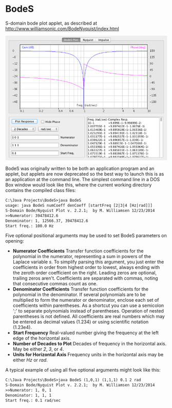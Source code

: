 # BodeS
S-domain bode plot applet, as described at http://www.williamsonic.com/BodeNyquist/index.html

![Screen Capture](BodeS1.png "BodeS")

BodeS was originally written to be both an application program and an applet, but applets are now deprecated so the best way to launch this is as an application at the command line.  The simplest command line in a DOS Box window would look like this, where the current working directory contains the compiled class files:

```
C:\Java Projects\BodeS>java BodeS
usage: java BodeS numCoeff denCoeff [startFreq [2|3|4 [Hz|rad]]]
S-Domain Bode/Nyquist Plot v. 2.2.1;  by M. Williamsen 12/23/2014
>>Numerator: 39478412.6
Denominator: 1, 12566.37, 39478412.6
Start freq.: 100.0 Hz
```
Five optional positional arguments may be used to set BodeS parameters on opening:

* **Numerator Coefficients**  Transfer function coefficients for the polynomial in the numerator, representing a sum in powers of the Laplace variable _s_. To simplify parsing this argument, you just enter the coefficients in order from highest order to lowest, always ending with the zeroth order coefficient on the right. Leading zeros are optional, trailing zeros aren't. Coefficients are separated with commas, noting that consecutive commas count as one.
* **Denominator Coefficients**  Transfer function coefficients for the polynomial in the denominator. If several polynomials are to be multiplied to form the numerator or denominator, enclose each set of coefficients within parentheses. As a shortcut you can use a semicolon ';' to separate polynomials instead of parentheses. Operation of nested parentheses is not defined. All coefficients are real numbers which may be entered as decimal values (1.234) or using scientific notation (1.23e4).
* **Start Frequency**  Real-valued number giving the frequency at the left edge of the horizontal axis.
* **Number of Decades to Plot**  Decades of frequency in the horizontal axis.  May be either _2_, _3_, or _4_.
* **Units for Horizontal Axis**  Frequency units in the horizontal axis may be either _Hz_ or _rad_.

A typical example of using all five optional arguments might look like this:

```
C:\Java Projects\BodeS>java BodeS (1,0,1) (1,1,1) 0.1 2 rad
S-Domain Bode/Nyquist Plot v. 2.2.1;  by M. Williamsen 12/23/2014
>>Numerator: 1, 0, 1
Denominator: 1, 1, 1
Start freq.: 0.1 rad/sec
```
